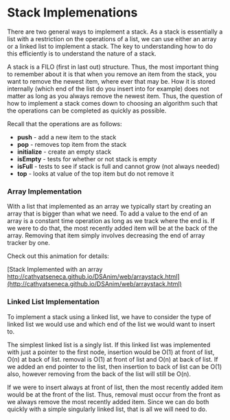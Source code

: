 # Stack Implemenations

There are two general ways to implement a stack.  As a stack is essentially a list with a restriction on the operations of a list, we can use either an array or a linked list to implement a stack.  The key to understanding how to do this efficiently is to understand the nature of a stack.

A stack is a FILO (first in last out) structure.  Thus, the most important thing to remember about it is that when you remove an item from the stack, you want to remove the newest item, where ever that may be. How it is stored internally (which end of the list do you insert into for example) does not matter as long as you always remove the newest item.  Thus, the question of how to implement a stack comes down to choosing an algorithm such that the operations can be completed as quickly as possible.

Recall that the operations are as follows:

* **push** - add a new item to the stack
* **pop** - removes top item from the stack
* **initialize** - create an empty stack
* **isEmpty** - tests for whether or not stack is empty
* **isFull** - tests to see if stack is full and cannot grow (not always needed)
* **top** - looks at value of the top item but do not remove it

### Array Implementation

With a list that implemented as an array we typically start by creating an array that is bigger than what we need.  To add a value to the end of an array is a constant time operation as long as we track where the end is.  If we were to do that, the most recently added item will be at the back of the array.  Removing that item simply involves decreasing the end of array tracker by one.

Check out this animation for details:

[Stack Implemented with an array http://cathyatseneca.github.io/DSAnim/web/arraystack.html](http://cathyatseneca.github.io/DSAnim/web/arraystack.html)

### Linked List Implementation

To implement a stack using a linked list, we have to consider the type of linked list we would use and which end of the list we would want to insert to.

The simplest linked list is a singly list.  If this linked list was implemented with just a pointer to the first node, insertion would be O(1) at front of list, O(n) at back of list.  removal is O(1) at front of list and O(n) at back of list. If we added an end pointer to the list, then insertion to back of list can be O(1) also, however removing from the back of the list will still be O(n).

If we were to insert always at front of list, then the most recently added item would be at the front of the list.  Thus, removal must occur from the front as we always remove the most recently added item.  Since we can do both quickly with a simple singularly linked list, that is all we will need to do.
